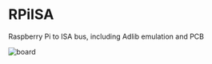 # RPiISA
Raspberry Pi to ISA bus, including Adlib emulation and PCB

![board](https://user-images.githubusercontent.com/42321684/127685089-3303e88a-7837-4b2f-aabc-6aabab3abf43.png)
